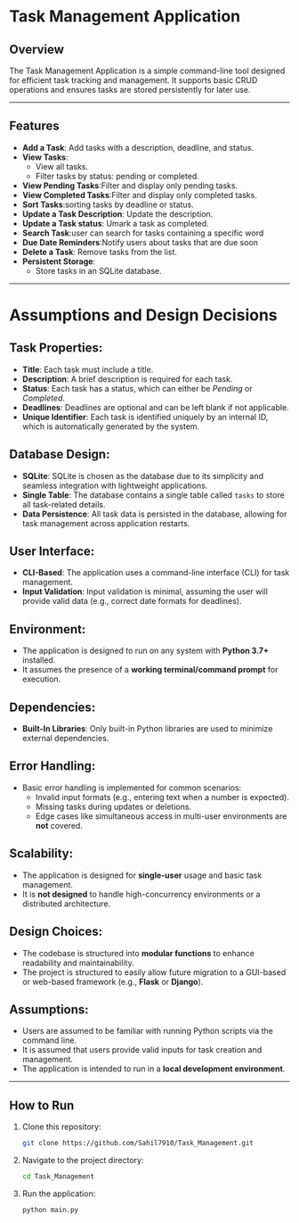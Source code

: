 # Task Management Application

## Overview
The Task Management Application is a simple command-line tool designed for efficient task tracking and management. It supports basic CRUD operations and ensures tasks are stored persistently for later use.

---

## Features
- **Add a Task**: Add tasks with a description, deadline, and status.
- **View Tasks**:
  - View all tasks.
  - Filter tasks by status: pending or completed.
- **View Pending Tasks**:Filter and display only pending tasks.
-	**View Completed Tasks**:Filter and display only completed tasks.
-	**Sort Tasks**:sorting tasks by deadline or status. 
- **Update a Task Description**: Update the description.
- **Update a Task status**: Umark a task as completed.
- **Search Task**:user can search for tasks containing a specific word
- **Due Date Reminders**:Notify users about tasks that are due soon
- **Delete a Task**: Remove tasks from the list.
- **Persistent Storage**:
  - Store tasks in an SQLite database.

---
# Assumptions and Design Decisions

## Task Properties:
- **Title**: Each task must include a title.
- **Description**: A brief description is required for each task.
- **Status**: Each task has a status, which can either be *Pending* or *Completed*.
- **Deadlines**: Deadlines are optional and can be left blank if not applicable.
- **Unique Identifier**: Each task is identified uniquely by an internal ID, which is automatically generated by the system.

## Database Design:
- **SQLite**: SQLite is chosen as the database due to its simplicity and seamless integration with lightweight applications.
- **Single Table**: The database contains a single table called `tasks` to store all task-related details.
- **Data Persistence**: All task data is persisted in the database, allowing for task management across application restarts.

## User Interface:
- **CLI-Based**: The application uses a command-line interface (CLI) for task management.
- **Input Validation**: Input validation is minimal, assuming the user will provide valid data (e.g., correct date formats for deadlines).

## Environment:
- The application is designed to run on any system with **Python 3.7+** installed.
- It assumes the presence of a **working terminal/command prompt** for execution.

## Dependencies:
- **Built-In Libraries**: Only built-in Python libraries are used to minimize external dependencies.

## Error Handling:
- Basic error handling is implemented for common scenarios:
  - Invalid input formats (e.g., entering text when a number is expected).
  - Missing tasks during updates or deletions.
  - Edge cases like simultaneous access in multi-user environments are **not** covered.

## Scalability:
- The application is designed for **single-user** usage and basic task management.
- It is **not designed** to handle high-concurrency environments or a distributed architecture.

## Design Choices:
- The codebase is structured into **modular functions** to enhance readability and maintainability.
- The project is structured to easily allow future migration to a GUI-based or web-based framework (e.g., **Flask** or **Django**).

## Assumptions:
- Users are assumed to be familiar with running Python scripts via the command line.
- It is assumed that users provide valid inputs for task creation and management.
- The application is intended to run in a **local development environment**.

---

## How to Run
1. Clone this repository:
   ```bash
   git clone https://github.com/Sahil7910/Task_Management.git
2. Navigate to the project directory:
   ```bash
   cd Task_Management
4. Run the application:
   ```bash
   python main.py


